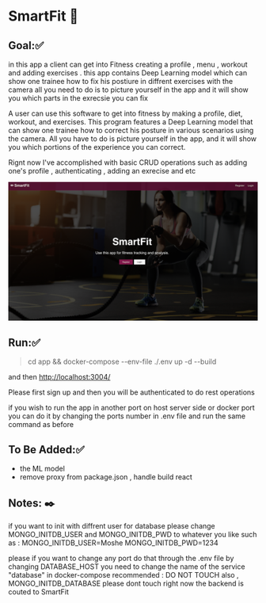 # SmartFit 💪

## Goal:✅

in this app a client can get into Fitness creating a profile , menu , workout and adding exercises . this app contains Deep Learning model which can show one trainee how to fix his postiure in diffrent exercises with the camera all you need to do is to picture yourself in the app and it will show you which parts in the exrecsie you can fix

A user can use this software to get into fitness by making a profile, diet, workout, and exercises. This program features a Deep Learning model that can show one trainee how to correct his posture in various scenarios using the camera. All you have to do is picture yourself in the app, and it will show you which portions of the experience you can correct.

Rignt now I've accomplished with basic CRUD operations such as adding one's profile , authenticating , adding an exrecise and etc

![1650996540865.png](image/README/Login.png)


## Run:✅

> cd app && docker-compose --env-file ./.env  up -d --build

and then [http://localhost:3004/]()

Please first sign up and then you will be authenticated to do rest operations


if you wish to run the app in another port on host server side or docker port you can do it by changing 
the ports number in .env file and run the same command as before


## To Be Added:✅

* the ML model
* remove proxy from package.json , handle build react 

## Notes: ✒️


if you want to init with diffrent user for database please change MONGO_INITDB_USER and MONGO_INITDB_PWD to 
whatever you like such as : MONGO_INITDB_USER=Moshe MONGO_INITDB_PWD=1234

please if you want to change any port do that through the .env file 
by changing DATABASE_HOST you need to change the name of the service "database" in docker-compose 
recommended : DO NOT TOUCH
also , MONGO_INITDB_DATABASE please dont touch right now the backend is couted to SmartFit
  




